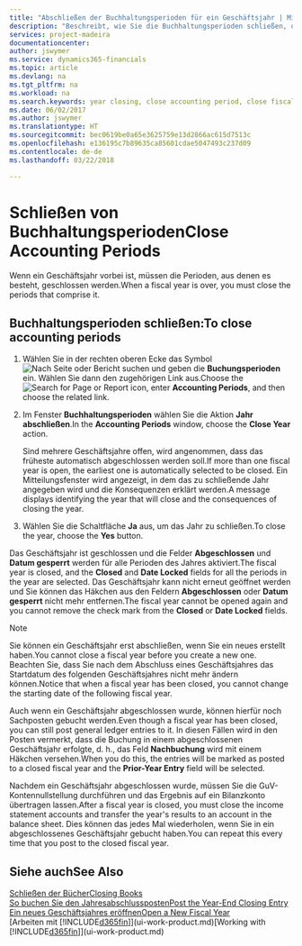 ```yaml
---
title: "Abschließen der Buchhaltungsperioden für ein Geschäftsjahr | Microsoft Docs"
description: "Beschreibt, wie Sie die Buchhaltungsperioden schließen, die das Geschäftsjahr ausmachen."
services: project-madeira
documentationcenter: 
author: jswymer
ms.service: dynamics365-financials
ms.topic: article
ms.devlang: na
ms.tgt_pltfrm: na
ms.workload: na
ms.search.keywords: year closing, close accounting period, close fiscal year, bank account detailed trial balance
ms.date: 06/02/2017
ms.author: jswymer
ms.translationtype: HT
ms.sourcegitcommit: bec0619be0a65e3625759e13d2866ac615d7513c
ms.openlocfilehash: e136195c7b89635ca85601cdae5047493c237d09
ms.contentlocale: de-de
ms.lasthandoff: 03/22/2018

---
```

# <a name="close-accounting-periods"></a><span data-ttu-id="934bd-103">Schließen von Buchhaltungsperioden</span><span class="sxs-lookup"><span data-stu-id="934bd-103">Close Accounting Periods</span></span>
<span data-ttu-id="934bd-104">Wenn ein Geschäftsjahr vorbei ist, müssen die Perioden, aus denen es besteht, geschlossen werden.</span><span class="sxs-lookup"><span data-stu-id="934bd-104">When a fiscal year is over, you must close the periods that comprise it.</span></span>

## <a name="to-close-accounting-periods"></a><span data-ttu-id="934bd-105">Buchhaltungsperioden schließen:</span><span class="sxs-lookup"><span data-stu-id="934bd-105">To close accounting periods</span></span>
1. <span data-ttu-id="934bd-106">Wählen Sie in der rechten oberen Ecke das Symbol ![Nach Seite oder Bericht suchen](media/ui-search/search_small.png "Nach Seite oder Bericht suchen") und geben die **Buchungsperioden** ein. Wählen Sie dann den zugehörigen Link aus.</span><span class="sxs-lookup"><span data-stu-id="934bd-106">Choose the ![Search for Page or Report](media/ui-search/search_small.png "Search for Page or Report icon") icon, enter **Accounting Periods**, and then choose the related link.</span></span>
2. <span data-ttu-id="934bd-107">Im Fenster **Buchhaltungsperioden** wählen Sie die Aktion **Jahr abschließen**.</span><span class="sxs-lookup"><span data-stu-id="934bd-107">In the **Accounting Periods** window, choose the **Close Year** action.</span></span>

    <span data-ttu-id="934bd-108">Sind mehrere Geschäftsjahre offen, wird angenommen, dass das früheste automatisch abgeschlossen werden soll.</span><span class="sxs-lookup"><span data-stu-id="934bd-108">If more than one fiscal year is open, the earliest one is automatically selected to be closed.</span></span> <span data-ttu-id="934bd-109">Ein Mitteilungsfenster wird angezeigt, in dem das zu schließende Jahr angegeben wird und die Konsequenzen erklärt werden.</span><span class="sxs-lookup"><span data-stu-id="934bd-109">A message displays identifying the year that will close and the consequences of closing the year.</span></span>
3. <span data-ttu-id="934bd-110">Wählen Sie die Schaltfläche **Ja** aus, um das Jahr zu schließen.</span><span class="sxs-lookup"><span data-stu-id="934bd-110">To close the year, choose the **Yes** button.</span></span>

<span data-ttu-id="934bd-111">Das Geschäftsjahr ist geschlossen und die Felder **Abgeschlossen** und **Datum gesperrt** werden für alle Perioden des Jahres aktiviert.</span><span class="sxs-lookup"><span data-stu-id="934bd-111">The fiscal year is closed, and the **Closed** and **Date Locked** fields for all the periods in the year are selected.</span></span> <span data-ttu-id="934bd-112">Das Geschäftsjahr kann nicht erneut geöffnet werden und Sie können das Häkchen aus den Feldern **Abgeschlossen** oder **Datum gesperrt** nicht mehr entfernen.</span><span class="sxs-lookup"><span data-stu-id="934bd-112">The fiscal year cannot be opened again and you cannot remove the check mark from the **Closed** or **Date Locked** fields.</span></span>

> [!NOTE]  
>   <span data-ttu-id="934bd-113">Sie können ein Geschäftsjahr erst abschließen, wenn Sie ein neues erstellt haben.</span><span class="sxs-lookup"><span data-stu-id="934bd-113">You cannot close a fiscal year before you create a new one.</span></span> <span data-ttu-id="934bd-114">Beachten Sie, dass Sie nach dem Abschluss eines Geschäftsjahres das Startdatum des folgenden Geschäftsjahres nicht mehr ändern können.</span><span class="sxs-lookup"><span data-stu-id="934bd-114">Notice that when a fiscal year has been closed, you cannot change the starting date of the following fiscal year.</span></span>

<span data-ttu-id="934bd-115">Auch wenn ein Geschäftsjahr abgeschlossen wurde, können hierfür noch Sachposten gebucht werden.</span><span class="sxs-lookup"><span data-stu-id="934bd-115">Even though a fiscal year has been closed, you can still post general ledger entries to it.</span></span> <span data-ttu-id="934bd-116">In diesen Fällen wird in den Posten vermerkt, dass die Buchung in einem abgeschlossenen Geschäftsjahr erfolgte, d. h., das Feld **Nachbuchung** wird mit einem Häkchen versehen.</span><span class="sxs-lookup"><span data-stu-id="934bd-116">When you do this, the entries will be marked as posted to a closed fiscal year and the **Prior-Year Entry** field will be selected.</span></span>

<span data-ttu-id="934bd-117">Nachdem ein Geschäftsjahr abgeschlossen wurde, müssen Sie die GuV-Kontennullstellung durchführen und das Ergebnis auf ein Bilanzkonto übertragen lassen.</span><span class="sxs-lookup"><span data-stu-id="934bd-117">After a fiscal year is closed, you must close the income statement accounts and transfer the year's results to an account in the balance sheet.</span></span> <span data-ttu-id="934bd-118">Dies können das jedes Mal wiederholen, wenn Sie in ein abgeschlossenes Geschäftsjahr gebucht haben.</span><span class="sxs-lookup"><span data-stu-id="934bd-118">You can repeat this every time that you post to the closed fiscal year.</span></span>

## <a name="see-also"></a><span data-ttu-id="934bd-119">Siehe auch</span><span class="sxs-lookup"><span data-stu-id="934bd-119">See Also</span></span>
[<span data-ttu-id="934bd-120">Schließen der Bücher</span><span class="sxs-lookup"><span data-stu-id="934bd-120">Closing Books</span></span>](year-close-books.md)  
[<span data-ttu-id="934bd-121">So buchen Sie den Jahresabschlussposten</span><span class="sxs-lookup"><span data-stu-id="934bd-121">Post the Year-End Closing Entry</span></span>](year-how-post-year-end-close-entry.md)  
[<span data-ttu-id="934bd-122">Ein neues Geschäftsjahres eröffnen</span><span class="sxs-lookup"><span data-stu-id="934bd-122">Open a New Fiscal Year</span></span>](finance-how-open-new-fiscal-year.md)  
<span data-ttu-id="934bd-123">[Arbeiten mit [!INCLUDE[d365fin](includes/d365fin_md.md)]](ui-work-product.md)</span><span class="sxs-lookup"><span data-stu-id="934bd-123">[Working with [!INCLUDE[d365fin](includes/d365fin_md.md)]](ui-work-product.md)</span></span>

